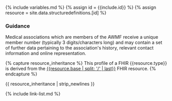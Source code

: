 {% include variables.md %}
{% assign id = {{include.id}} %}
{% assign resource = site.data.structuredefinitions.[id] %}

### Guidance

Medical associations which are members of the AWMF receive a unique member number (typically 3 digits/characters long) and may contain a set of further data pertaining to the association's history, relevant contact information and online representation.



{% capture resource_inheritance %}
This profile of a FHIR {{resource.type}} is derived from the [{{resource.base | split: '/' | last}}]({{resource.base}}) FHIR resource.
{% endcapture %}

{{ resource_inheritance | strip_newlines }}

{% include link-list.md %}
